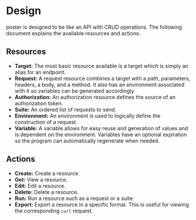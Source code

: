 # Design
poster is designed to be like an API with CRUD operations. The
following document explains the available resources and actions.

## Resources

- **Target:**
The most basic resource available is a target which is simply an
alias for an endpoint.
- **Request:**
A request resource combines a target with a path, parameters, headers,
a body, and a method. It also has an environment associated with it so
variables can be generated accordingly.
- **Authorization:**
An authorization resource defines the source of an authorization
token.
- **Suite:**
An ordered list of requests to send.
- **Environment:**
An environment is used to logically define the construction of a
request.
- **Variable:**
A variable allows for easy reuse and generation of values and
is dependent on the environment. Variables have an optional expiration
so the program can automatically regenerate when needed.

## Actions

- **Create:**
Create a resource.
- **Get:**
View a resource.
- **Edit:**
Edit a resource.
- **Delete:**
Delete a resource.
- **Run:**
Run a resource such as a request or a suite.
- **Export:**
Export a resource in a specific format. This is useful for viewing
the corresponding `curl` request.
